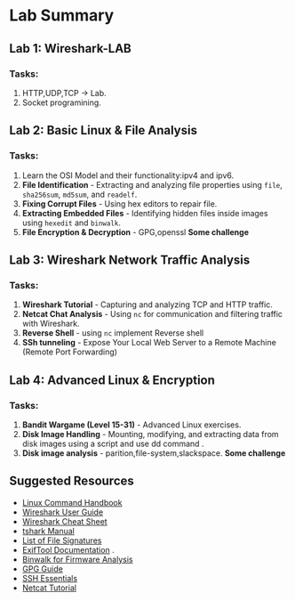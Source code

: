 # Lab Summary

## Lab 1: Wireshark-LAB
### Tasks:
1. HTTP,UDP,TCP -> Lab.
2. Socket programining.
   
## Lab 2: Basic Linux & File Analysis
### Tasks:
1. Learn the OSI Model and their functionality:ipv4 and ipv6.  
2. **File Identification** - Extracting and analyzing file properties using `file`, `sha256sum`, `md5sum`, and `readelf`.
3. **Fixing Corrupt Files** - Using hex editors to repair file.
4. **Extracting Embedded Files** - Identifying hidden files inside images using `hexedit` and `binwalk`.
5. **File Encryption & Decryption** - GPG,openssl
**Some challenge**

## Lab 3: Wireshark  Network Traffic Analysis
### Tasks:
1. **Wireshark Tutorial** - Capturing and analyzing TCP and HTTP traffic.
2. **Netcat Chat Analysis** - Using `nc` for communication and filtering traffic with Wireshark.
3. **Reverse Shell** - using `nc` implement Reverse shell
4. **SSh tunneling** - Expose Your Local Web Server to a Remote Machine (Remote Port Forwarding)

## Lab 4: Advanced Linux & Encryption
### Tasks:
1. **Bandit Wargame (Level 15-31)** - Advanced Linux exercises.
2. **Disk Image Handling** - Mounting, modifying, and extracting data from disk images using a script and use dd command  .
3. **Disk image analysis** -  parition,file-system,slackspace.
**Some challenge** 

## Suggested Resources
- [Linux Command Handbook](https://www.digitalocean.com/community/tutorials/linux-commands) 
- [Wireshark User Guide](https://www.tpointtech.com/wireshark) 
- [Wireshark Cheat Sheet](https://www.stationx.net/wireshark-cheat-sheet/) 
- [tshark Manual](https://allabouttesting.org/tshark-basic-tutorial-with-practical-examples/) 
- [List of File Signatures](https://en.wikipedia.org/wiki/List_of_file_signatures) 
- [ExifTool Documentation](https://wiki.bi0s.in/steganography/exiftool/) .
- [Binwalk for Firmware Analysis](https://wiki.bi0s.in/steganography/binwalk/) 
- [GPG Guide](https://www.devdungeon.com/content/gpg-tutorial) 
- [SSH Essentials](https://zah.uni-heidelberg.de/it-guide/ssh-tutorial-linux)
- [Netcat Tutorial](https://nooblinux.com/how-to-use-netcat/) 
   
